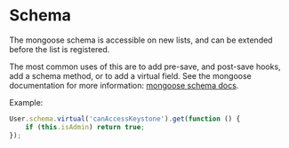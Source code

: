 # Schema

The mongoose schema is accessible on new lists, and can be extended before the list is registered.

The most common uses of this are to add pre-save, and post-save hooks, add a schema method, or to add a virtual field. See the mongoose documentation for more information:  [mongoose schema docs](http://mongoosejs.com/docs/guide.html#options).

Example:

```javascript
User.schema.virtual('canAccessKeystone').get(function () {
	if (this.isAdmin) return true;
});
```
